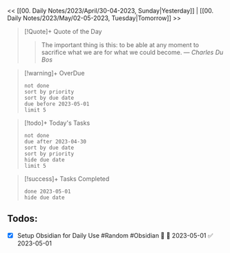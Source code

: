 << [[00. Daily Notes/2023/April/30-04-2023, Sunday|Yesterday]] | [[00. Daily Notes/2023/May/02-05-2023, Tuesday|Tomorrow]] >>

> [!Quote]+ Quote of the Day  
> > The important thing is this: to be able at any moment to sacrifice what we are for what we could become.
> — <cite>Charles Du Bos</cite>

> [!warning]+ OverDue  
> ```tasks  
> not done  
> sort by priority 
> sort by due date  
> due before 2023-05-01  
> limit 5  
> ```

> [!todo]+ Today's Tasks  
> ```tasks  
> not done  
> due after 2023-04-30  
> sort by due date   
> sort by priority 
> hide due date  
> limit 5  
> ```

> [!success]+ Tasks Completed   
> ```tasks  
> done 2023-05-01  
> hide due date  

## Todos:
- [x] Setup Obsidian for Daily Use #Random #Obsidian 🔼 🛫 2023-05-01 ✅ 2023-05-01
